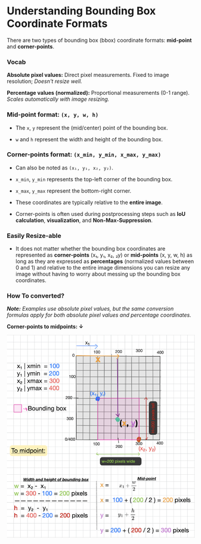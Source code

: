 # Understanding Bounding Box Coordinate Formats


There are two types of bounding box (bbox) coordinate formats: **mid-point** and **corner-points**.

### Vocab

**Absolute pixel values:** Direct pixel measurements. Fixed to image resolution; *Doesn't resize well.*

**Percentage values (normalized):** Proportional measurements (0-1 range). *Scales automatically with image resizing.*

### Mid-point format: `(x, y, w, h)`  

* The `x`, `y` represent the (mid/center) point of the bounding box.  

* `w` and `h` represent the width and height of the bounding box.

### Corner-points format: `(x_min, y_min, x_max, y_max)`  

* Can also be noted as `(x₁, y₁, x₂, y₂)`.
* `x_min`, `y_min` represents the top-left corner of the bounding box.  

* `x_max`, `y_max` represent the bottom-right corner.  
* These coordinates are typically relative to the **entire image**.
* Corner-points is often used during postprocessing steps such as **IoU calculation**, **visualization**, and **Non-Max-Suppression**.

### Easily Resize-able

* It does not matter whether the bounding box coordinates are represented as **corner-points** (x₁, y₁, x₂, ₂y) or **mid-points** (x, y, w, h) as long as they are expressed as **percentages** (normalized values between 0 and 1) and relative to the entire image dimensions you can resize any image without having to worry about messing up the bounding box coordinates.

### How To converted?

***Note:** Examples use absolute pixel values, but the same conversion formulas apply for both absolute pixel values and percentage coordinates.*


**Corner-points to midpoints: ↓**

<img src="./showcase_images/converting_corner_points_to_mid_points.png" >